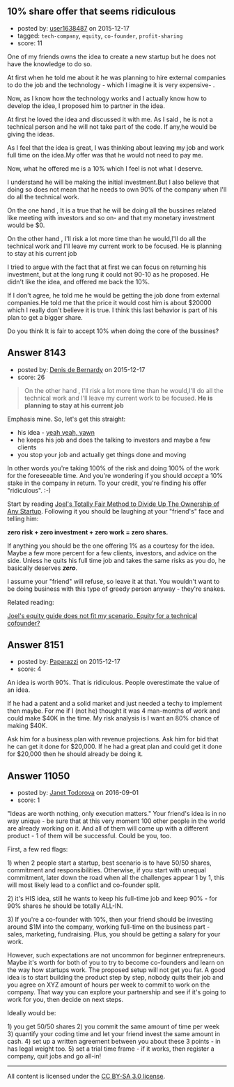 ## 10% share offer that seems ridiculous

- posted by: [user1638487](https://stackexchange.com/users/1799880/user1638487) on 2015-12-17
- tagged: `tech-company`, `equity`, `co-founder`, `profit-sharing`
- score: 11

<p>One of my friends owns the idea to create a new startup but he does not have the knowledge to do so. </p>

<p>At first when he told me about it he was planning to hire external companies to do the job and the technology - which I imagine it is very expensive- . </p>

<p>Now, as I know how the technology works and I actually know how to develop the idea, I proposed him to partner in the idea.</p>

<p>At first he loved the idea and discussed it with me. As I said , he is not a technical person and he will not take part of the code. If any,he would be giving the ideas.</p>

<p>As I feel that the idea is great, I was thinking about leaving my job and work full time on the idea.My offer was that he would not need to pay me.</p>

<p>Now, what he offered me is a 10% which I feel is not what I deserve.</p>

<p>I understand he will be making the initial investment.But I also believe that doing so does not mean that he needs to own 90% of the company when I'll do all the technical work.</p>

<p>On the one hand , It is a true that he will be doing all the bussines related like meeting with investors and so on- and that my monetary investment would be $0.</p>

<p>On the other hand , I'll risk a lot more time than he would,I'll do all the technical work and I'll leave my current work to be focused. He is planning to stay at his current job</p>

<p>I tried to argue with the fact that at first we can focus on returning his investment, but at the long rung it could not 90-10 as he proposed. He didn't like the idea, and offered me back the 10%.</p>

<p>If I don't agree, he told me he would be getting the job done from external companies.He told me that the price it would cost him is about $20000 which I really don't believe it is true. I think this last behavior is part of his plan to get a bigger share.</p>

<p>Do you think It is fair to accept 10% when doing the core of the bussines?</p>



## Answer 8143

- posted by: [Denis de Bernardy](https://stackexchange.com/users/182468/denis-de-bernardy) on 2015-12-17
- score: 26

<blockquote>
  <p>On the other hand , I'll risk a lot more time than he would,I'll do all the technical work and I'll leave my current work to be focused. <strong>He is planning to stay at his current job</strong></p>
</blockquote>

<p>Emphasis mine. So, let's get this straight:</p>

<ul>
<li>his idea - <a href="https://startups.stackexchange.com/questions/7772/how-much-is-an-idea-worth">yeah yeah, yawn</a></li>
<li>he keeps his job and does the talking to investors and maybe a few clients</li>
<li>you stop your job and actually get things done and moving</li>
</ul>

<p>In other words you're taking 100% of the risk and doing 100% of the work for the foreseeable time. And you're wondering if you should <em>accept</em> a 10% stake in the company in return. To your credit, you're finding his offer "ridiculous". :-)</p>

<p>Start by reading <a href="https://startups.stackexchange.com/a/1886/1824">Joel's Totally Fair Method to Divide Up The Ownership of Any Startup</a>. Following it you should be laughing at your "friend's" face and telling him:</p>

<p><strong>zero risk + zero investment + zero work = zero shares.</strong></p>

<p>If anything you should be the one offering 1% as a courtesy for the idea. Maybe a few more percent for a few clients, investors, and advice on the side. Unless he quits his full time job and takes the same risks as you do, he basically deserves <strong><em>zero</em></strong>.</p>

<p>I assume your "friend" will refuse, so leave it at that. You wouldn't want to be doing business with this type of greedy person anyway - they're snakes.</p>

<p>Related reading:</p>

<p><a href="https://startups.stackexchange.com/questions/7973/joels-equity-guide-does-not-fit-my-scenario-equity-for-a-technical-cofounder/7974#7974">Joel&#39;s equity guide does not fit my scenario. Equity for a technical cofounder?</a></p>



## Answer 8151

- posted by: [Paparazzi](https://stackexchange.com/users/300272/paparazzi) on 2015-12-17
- score: 4

<p>An idea is worth 90%.  That is ridiculous. People overestimate the value of an idea.  </p>

<p>If he had a patent and a solid market and just needed a techy to implement then maybe.  For me if I (not he) thought it was 4 man-months of work and could make $40K in the time.  My risk analysis is I want an 80% chance of making $40K.</p>

<p>Ask him for a business plan with revenue projections.  Ask him for bid that he can get it done for $20,000.  If he had a great plan and could get it done for $20,000 then he should already be doing it.</p>



## Answer 11050

- posted by: [Janet Todorova](https://stackexchange.com/users/7047617/janet-todorova) on 2016-09-01
- score: 1

<p>"Ideas are worth nothing, only execution matters." Your friend's idea is in no way unique - be sure that at this very moment 100 other people in the world are already working on it. And all of them will come up with a different product - 1 of them will be successful. Could be you, too.</p>

<p>First, a few red flags:</p>

<p>1) when 2 people start a startup, best scenario is to have 50/50 shares, commitment and responsibilities. Otherwise, if you start with unequal commitment, later down the road when all the challenges appear 1 by 1, this will most likely lead to a conflict and co-founder split.</p>

<p>2) it's HIS idea, still he wants to keep his full-time job and keep 90% - for 90% shares he should be totally ALL-IN.</p>

<p>3) If you're a co-founder with 10%, then your friend should be investing around $1M into the company, working full-time on the business part - sales, marketing, fundraising. Plus, you should be getting a salary for your work.</p>

<p>However, such expectations are not uncommon for beginner entrepreneurs. Maybe it's worth for both of you to try to become co-founders and learn on the way how startups work. The proposed setup will not get you far. A good idea is to start building the product step by step, nobody quits their job and you agree on XYZ amount of hours per week to commit to work on the company. That way you can explore your partnership and see if it's going to work for you, then decide on next steps.</p>

<p>Ideally would be:</p>

<p>1) you get 50/50 shares
2) you commit the same amount of time per week
3) quantify your coding time and let your friend invest the same amount in cash.
4) set up a written agreement between you about these 3 points - in has legal weight too.
5) set a trial time frame - if it works, then register a company, quit jobs and go all-in!</p>




---

All content is licensed under the [CC BY-SA 3.0 license](https://creativecommons.org/licenses/by-sa/3.0/).
